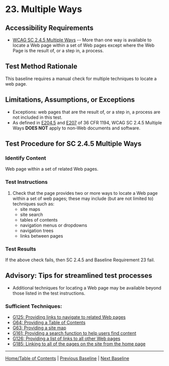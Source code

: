# 23. Multiple Ways
## Accessibility Requirements
* [WCAG SC 2.4.5 Multiple Ways](http://www.w3.org/TR/UNDERSTANDING-WCAG20/navigation-mechanisms-mult-loc.html) -- More than one way is available to locate a Web page within a set of Web pages except where the Web Page is the result of, or a step in, a process.

## Test Method Rationale
This baseline requires a manual check for multiple techniques to locate a web page.

## Limitations, Assumptions, or Exceptions
* Exceptions: web pages that are the result of, or a step in, a process are not included in this test.
* As defined in [E204.5](https://www.access-board.gov/guidelines-and-standards/communications-and-it/about-the-ict-refresh/final-rule/text-of-the-standards-and-guidelines#E205-content) and [E207](https://www.access-board.gov/guidelines-and-standards/communications-and-it/about-the-ict-refresh/final-rule/text-of-the-standards-and-guidelines#E207-software) of 36 CFR 1194, WCAG SC 2.4.5 Multiple Ways **DOES NOT** apply to non-Web documents and software.

## Test Procedure for SC 2.4.5 Multiple Ways
### Identify Content
Web page within a set of related Web pages.

### Test Instructions
1. Check that the page provides two or more ways to locate a Web page within a set of web pages; these may include (but are not limited to) techniques such as:
    * site maps
    * site search
    * tables of contents
    * navigation menus or dropdowns
    * navigation trees
    * links between pages

### Test Results
If the above check fails, then SC 2.4.5 and Baseline Requirement 23 fail.

## Advisory: Tips for streamlined test processes
* Additional techniques for locating a Web page may be available beyond those listed in the test instructions.

### Sufficient Techniques:
* [G125: Providing links to navigate to related Web pages](https://www.w3.org/TR/WCAG20-TECHS/G125.html)
* [G64: Providing a Table of Contents](https://www.w3.org/TR/WCAG20-TECHS/G64.html)
* [G63: Providing a site map](https://www.w3.org/TR/WCAG20-TECHS/G63.html)
* [G161: Providing a search function to help users find content](https://www.w3.org/TR/WCAG20-TECHS/G161.html)
* [G126: Providing a list of links to all other Web pages](https://www.w3.org/TR/WCAG20-TECHS/G126.html)
* [G185: Linking to all of the pages on the site from the home page](https://www.w3.org/TR/WCAG20-TECHS/G185.html)

----------------------------------------
[Home/Table of Contents](index.md) | [Previous Baseline](22Resize.md) | [Next Baseline](24Parsing.md)
